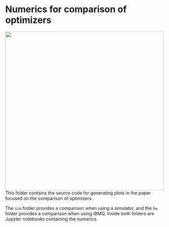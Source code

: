 # Numerics for comparison of optimizers

<img align="left" src="https://github.com/XanaduAI/derivatives-of-variational-circuits/blob/master/optimizers/sim/gds.png" width=500px>

This folder contains the source code for generating plots in the paper focused on the comparison
of optimizers.

The ``sim`` folder provides a comparison when using a simulator, and the ``hw`` folder provides a
comparison when using IBMQ. Inside both folders are Jupyter notebooks containing the numerics.
